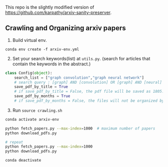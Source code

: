 This repo is the slightly modified version of https://github.com/karpathy/arxiv-sanity-preserver.

## Crawling and Organizing arxiv papers

1. Build virtual env.

`conda env create -f arxiv-env.yml`


2. Set your search keywords(list) at `utils.py`.
(search for articles that contain the keywords in the abstract.)

```python
class Config(object):
    search_list = ["graph convolution","graph neural network"]
    # search query : [graph] AND [convolution] OR [graph] AND [neural] AND [network]
    save_pdf_by_title = True
    # if save_pdf_by_title = False, the pdf file will be saved as 1805.07857v2.pdf
    save_pdf_by_months = True
    # if save_pdf_by_months = False, the files will not be organized by months. (will be organized by years.)
```

3. Run `source crawling.sh`
```sh
conda activate arxiv-env

python fetch_papers.py --max-index=1000  # maximum number of papers
python download_pdfs.py

# repeat
python fetch_papers.py --max-index=1000
python download_pdfs.py

conda deactivate
```


